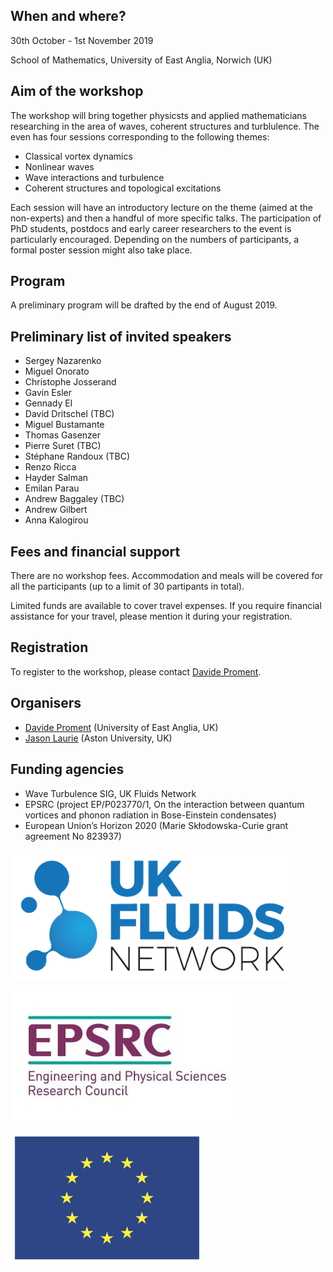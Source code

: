 ## When and where?
30th October - 1st November 2019

School of Mathematics, University of East Anglia, Norwich (UK)

## Aim of the workshop
The workshop will bring together physicsts and applied mathematicians researching in the area of waves, coherent structures and turblulence. The even has four sessions corresponding to the following themes:
- Classical vortex dynamics
- Nonlinear waves
- Wave interactions and turbulence
- Coherent structures and topological excitations

Each session will have an introductory lecture on the theme (aimed at the non-experts) and then a handful of more specific talks.
The participation of PhD students, postdocs and early career researchers to the event is particularly encouraged.
Depending on the numbers of participants, a formal poster session might also take place.

## Program
A preliminary program will be drafted by the end of August 2019.

## Preliminary list of invited speakers
- Sergey Nazarenko
- Miguel Onorato
- Christophe Josserand
- Gavin Esler
- Gennady El
- David Dritschel (TBC)
- Miguel Bustamante
- Thomas Gasenzer
- Pierre Suret (TBC)
- Stéphane Randoux (TBC)
- Renzo Ricca
- Hayder Salman
- Emilan Parau
- Andrew Baggaley (TBC)
- Andrew Gilbert
- Anna Kalogirou

## Fees and financial support
There are no workshop fees. 
Accommodation and meals will be covered for all the participants (up to a limit of 30 partipants in total).

Limited funds are available to cover travel expenses.
If you require financial assistance for your travel, please mention it during your registration.

## Registration
To register to the workshop, please contact [Davide Proment](mailto:d.proment@uea.ac.uk).

## Organisers
- [Davide Proment](http:davideproment.pythonanywhere.com) (University of East Anglia, UK)
- [Jason Laurie](http://www.jasonlaurie.com/) (Aston University, UK)

## Funding agencies
- Wave Turbulence SIG, UK Fluids Network
- EPSRC (project EP/P023770/1, On the interaction between quantum vortices and phonon radiation in Bose-Einstein condensates)
- European Union’s Horizon 2020 (Marie Skłodowska-Curie grant agreement No 823937)

![](https://github.com/davideproment/WCST2019/raw/master/UKFluidsNetwork.png "UK Fluids Network")

![](https://github.com/davideproment/WCST2019/raw/master/EPSRC.png "EPSRC")

![](https://github.com/davideproment/WCST2019/raw/master/flag_yellow.png "EU flag")

